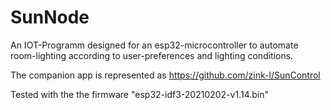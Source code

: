 # SunNode
An IOT-Programm designed for an esp32-microcontroller to automate room-lighting according to user-preferences and lighting conditions.

The companion app is represented as https://github.com/zink-l/SunControl

Tested with the the firmware "esp32-idf3-20210202-v1.14.bin"
